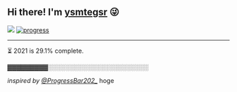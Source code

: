 ## Hi there! I'm [ysmtegsr](https://ysmtegsr.com/about?to=github) :stuck_out_tongue_winking_eye:

![](https://komarev.com/ghpvc/?username=ysmtegsr&style=flat-square&label=visitors&color=05122A)
[![progress](https://github.com/ysmtegsr/ysmtegsr/actions/workflows/progress.yml/badge.svg)](https://github.com/ysmtegsr/ysmtegsr/actions/workflows/progress.yml)

---

⏳ 2021 is 29.1% complete.

▓▓▓▓▓▓▓▓▓░░░░░░░░░░░░░░░░░░░░░░░

*inspired by [@ProgressBar202_](https://twitter.com/ProgressBar202_)*
hoge
